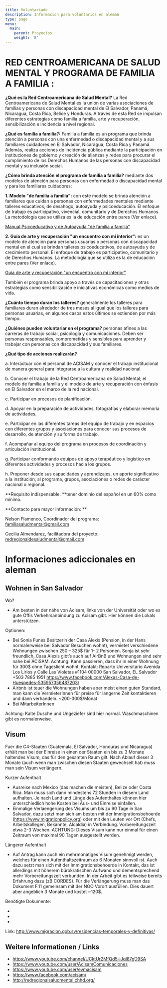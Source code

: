 ```yaml
---
title: Voluntariado
description: Informacion para voluntarios en aleman
type: page
menu:
  main:
    parent: Proyectos
    weight: '8'
---
```

# RED CENTROAMERICANA DE SALUD MENTAL Y PROGRAMA DE FAMILIA A FAMILIA :

**¿Qué es la Red Centroamericana de Salud Mental?** La Red Centroamericana de Salud Mental es la unión de varias asociaciones de familias y personas con discapacidad mental de El Salvador, Panamá, Nicaragua, Costa Rica, Belice y Honduras. A través de esta Red se impulsan diferentes estrategias como familia a familia, arte y recuperación, sensibilización e incidencia a nivel regional. 

**¿Qué es familia a familia?:** Familia a familia es un programa que brinda atención a personas con una enfermedad o discapacidad mental y a sus familiares cuidadores en El Salvador, Nicaragua, Costa Rica y Panamá. Además, realiza acciones de incidencia pública mediante la participación en instituciones de gobierno y creación de alianzas y redes para procurar el cumplimiento de los Derechos Humanos de las personas con discapacidad mental y su inclusión social.

**¿Cómo brinda atención el programa de familia a familia?** mediante dos modelos de atención para personas con enfermedad o discapacidad mental y para los familiares cuidadores: 

**1. Modelo "de familia a familia":** con este modelo se brinda atención a familiares que cuidan a personas con enfermedades mentales mediante talleres educativos, de desahogo, autoayuda y psicoeducación. El enfoque de trabajo es participativo, vivencial, comunitario y de Derechos Humanos. La metodología que se utiliza es la de educación entre pares (Ver enlace).

[Manual Psicoeducativo y de Autoayuda "de familia a familia"](<http://redregionalsaludmental.chhd.org/wp-content/uploads/2018/04/Presentaci%C3%B3n-Manual-Familia-2014.pdf >)

**2. Guía de arte y recuperación "un encuentro con mi interior":** es un modelo de atención para personas usuarias o personas con discapacidad mental en el cual se brindan talleres psicoeducativos, de autoayuda y de crecimiento personal. El enfoque de trabajo es participativo, comunitario y de Derechos Humanos. La metodología que se utiliza es la de educación entre pares (Ver enlace).

 [Guía de arte y recuperación "un encuentro con mi interior"](http://redregionalsaludmental.chhd.org/wp-content/uploads/2018/02/Presentacion-arte-modif.pdf)

También el programa brinda apoyo a través de capacitaciones y otras estrategias como sensibilización e iniciativas económicas como medios de vida. 

**¿Cuánto tiempo duran los talleres?** generalmente los talleres para familiares duran alrededor de tres meses al igual que los talleres para personas usuarias, en algunos casos estos últimos se extienden por más tiempo.

**¿Quiénes pueden voluntariar en el programa?** personas afines a las carreras de trabajo social, psicología y comunicaciones. Deben ser personas responsables, comprometidas y sensibles para aprender y trabajar con personas con discapacidad y sus familiares.

**¿Qué tipo de acciones realizarán?**

a.	Interactuar con el personal de ACISAM y conocer el trabajo institucional de manera general para integrarse a la cultura y realidad nacional.  

b.	Conocer el trabajo de la Red Centroamericana de Salud Mental; el modelo de familia a familia y el modelo de arte y recuperación con énfasis en El Salvador en el marco de la red nacional.

c.   Participar en procesos de planificación.

d.	Apoyar en la preparación de actividades, fotografías y elaborar memoria de actividades. 

e.	Participar en las diferentes tareas del equipo de trabajo y en espacios con diferentes grupos y asociaciones para conocer sus procesos de desarrollo, de atención y su forma de trabajo. 

f.	Acompañar al equipo del programa en procesos de coordinación y articulación institucional.    

g.	Participar conformando equipos de apoyo terapéutico y logístico en diferentes actividades y procesos hacia los grupos.

h.	Proponer desde sus capacidades y aprendizajes, un aporte significativo a la institución, al programa, grupos, asociaciones o redes de carácter nacional o regional.

**Requisito indispensable: **tener dominio del español en un 60% como mínimo.

**Contacto para mayor información: **

Nelson Flamenco, Coordinador del programa: familiasaludmental@gmail.com

Cecilia Almendarez, facilitadora del proyecto: redregionaldesaludmental@gmail.com

# Informaciones adiccionales en aleman

## Wohnen in San Salvador

Wo?

* Am besten in der nähe von Acisam, links von der Universität oder wo es gute Öffis Verkehrsanbindung zu Acisam gibt. Hier können die Lokals unterstützen.

Optionen:                                                                                                                

* Bei Sonia Funes
  Besitzerin der Casa Alexis (Pension, in der Hans normalerweise bei Salvador Besuchen wohnt), vermietet verschiedene Wohnungen zwischen 250 – 325$ für 1- 2 Personen. Sonja ist sehr freundlich, Casa Alexis gibt’s auch auf AirBnB und Wohnungen sind sehr nahe bei ACISAM. 
  Achtung: Kann passieren, dass ihr in einer Wohnung für 300$ ohne Tageslicht wohnt.
  Kontakt:
  Reparto Universitario Avenida Los Lirios y Calle Las Violetas #1104
  00000 San Salvador, EL Salvador
  +503 7885 1951
  <https://www.facebook.com/Alexas-Casa-de-Huespedes-535957356487203/>
* Airbnb ist teuer die Wohnungen haben aber meist einen guten Standard, man kann die VermieterInnen für preise für längerne Zeit kontaktieren und dann verhandeln. ~200-300$/Monat
* Bei MitarbeiterInnen

Achtung: Kalte Dusche und Ungeziefer sind hier normal. Waschmaschinen gibt es normalerweise. 

## Visum

Fuer die C4-Staaten (Guatemala, El Salvador, Honduras und Nicaragua) erhält man bei der Einreise in einen der Staaten ein bis zu 3 Monate haltendes Visum, das für den gesamten Raum gilt. Nach Ablauf dieser 3 Monate (auch wenn man zwischen diesen Staaten gewechselt hat) muss man sein Visum verlängern.  

Kurzer Aufenthalt

* Ausreise nach Mexico (das machen die meisten), Belize oder Costa Rica. Man muss sich dann mindestens 72 Stunden in diesem Land aufhalten. Je nach Land und Länge des Aufenthaltes können hier unterschiedlich hohe Kosten bei Aus- und Einreise einfallen. 
* Einmalige Verlaengerung des Visums um bis zu 90 Tage in San Salvador, dazu setzt man sich am besten mit der Immigrationsbehoerde (https://www.migrationpolicy.org) oder mit den Leuten vor Ort (Chefs, Arbeitskollegen, Bekannte, Alcaldia) in Verbindung. Vorbereitungszeit etwa 2-3 Wochen. ACHTUNG: Dieses Visum kann nur einmal für einen Zeitraum von maximal 90 Tagen ausgestellt werden. 

Längerer Aufenthalt

* Auf Antrag kann auch ein mehrmonatiges Visum genehmigt werden, welches für einen Aufenthaltszeitraum ab 6 Monaten sinnvoll ist. Auch dazu setzt man sich mit der Immigrationsbehoerde in Kontakt, das ist allerdings mit höherem bürokratischen Aufwand und dementsprechend mehr Vorbereitungszeit verbunden. In der Arbeit gibt es teilweise bereits Erfahrung dazu (zB CORDES). Für die Verlängerung muss man das Dokument F.11 gemeinsam mit der NGO Vorort ausfüllen. Dies dauert aber angeblich 3 Monate und kostet ~120$. 

Benötigte Dokumente:

* 
* 
* 

Link:  http://www.migracion.gob.sv/residencias-temporales-y-definitivas/ 

## Weitere Informationen / Links

* [https://www.youtube.com/channel/UCktUr2MfQd5-iJql87gD9SA ](<    https://www.youtube.com/channel/UCktUr2MfQd5-iJql87gD9SA >)
* [https://www.youtube.com/user/AcisamComunicaciones ](<    https://www.youtube.com/user/AcisamComunicaciones >)
* <https://www.youtube.com/user/evmacisam>
* <https://www.facebook.com/acisam/>
* <http://redregionalsaludmental.chhd.org/>
